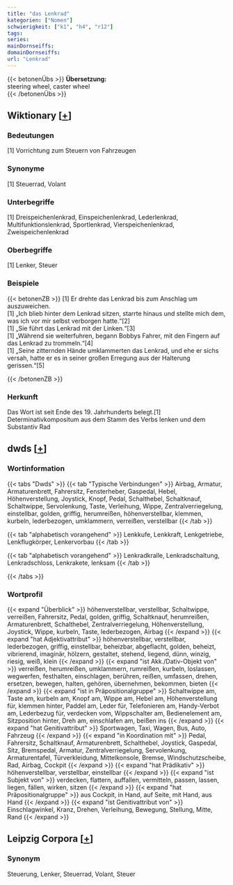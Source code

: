 ```yaml
---
title: "das Lenkrad"
kategorien: ["Nomen"]
schwierigkeit: ["k1", "h4", "r12"]
tags:
series:
mainDornseiffs:
domainDornseiffs:
url: "Lenkrad"
---
```


{{< betonenÜbs >}}
**Übersetzung:**  
steering wheel, caster  wheel  
{{< /betonenÜbs >}}

## Wiktionary [[+](https://de.wiktionary.org/wiki/Lenkrad)]

### Bedeutungen
[1] Vorrichtung zum Steuern von Fahrzeugen  

### Synonyme
[1] Steuerrad, Volant  

### Unterbegriffe
[1] Dreispeichenlenkrad, Einspeichenlenkrad, Lederlenkrad, Multifunktionslenkrad, Sportlenkrad, Vierspeichenlenkrad, Zweispeichenlenkrad  

### Oberbegriffe
[1] Lenker, Steuer  

### Beispiele
{{< betonenZB >}}
[1] Er drehte das Lenkrad bis zum Anschlag um auszuweichen.  
[1] „Ich blieb hinter dem Lenkrad sitzen, starrte hinaus und stellte mich dem, was ich vor mir selbst verborgen hatte.“[2]  
[1] „Sie führt das Lenkrad mit der Linken.“[3]  
[1] „Während sie weiterfuhren, begann Bobbys Fahrer, mit den Fingern auf das Lenkrad zu trommeln.“[4]  
[1] „Seine zitternden Hände umklammerten das Lenkrad, und ehe er sichs versah, hatte er es in seiner großen Erregung aus der Halterung gerissen.“[5]  

{{< /betonenZB >}}
### Herkunft
Das Wort ist seit Ende des 19. Jahrhunderts belegt.[1]  
Determinativkompositum aus dem Stamm des Verbs lenken und dem Substantiv Rad  



## dwds [[+](https://www.dwds.de/wb/Lenkrad)]

### Wortinformation
{{< tabs "Dwds" >}}
{{< tab "Typische Verbindungen" >}}
Airbag, Armatur, Armaturenbrett, Fahrersitz, Fensterheber, Gaspedal, Hebel, Höhenverstellung, Joystick, Knopf, Pedal, Schalthebel, Schaltknauf, Schaltwippe, Servolenkung, Taste, Verleihung, Wippe, Zentralverriegelung, einstellbar, golden, griffig, herumreißen, höhenverstellbar, klemmen, kurbeln, lederbezogen, umklammern, verreißen, verstellbar
{{< /tab >}}

{{< tab "alphabetisch vorangehend" >}}
Lenkkufe, Lenkkraft, Lenkgetriebe, Lenkflugkörper, Lenkervorbau
{{< /tab >}}

{{< tab "alphabetisch vorangehend" >}}
Lenkradkralle, Lenkradschaltung, Lenkradschloss, Lenkrakete, lenksam
{{< /tab >}}

{{< /tabs >}}

### Wortprofil
{{< expand "Überblick" >}} höhenverstellbar, verstellbar, Schaltwippe, verreißen, Fahrersitz, Pedal, golden, griffig, Schaltknauf, herumreißen, Armaturenbrett, Schalthebel, Zentralverriegelung, Höhenverstellung, Joystick, Wippe, kurbeln, Taste, lederbezogen, Airbag {{< /expand >}}
{{< expand "hat Adjektivattribut" >}} höhenverstellbar, verstellbar, lederbezogen, griffig, einstellbar, beheizbar, abgeflacht, golden, beheizt, vibrierend, imaginär, hölzern, gestaltet, stehend, liegend, dünn, winzig, riesig, weiß, klein {{< /expand >}}
{{< expand "ist Akk./Dativ-Objekt von" >}} verreißen, herumreißen, umklammern, rumreißen, kurbeln, loslassen, wegwerfen, festhalten, einschlagen, berühren, reißen, umfassen, drehen, ersetzen, bewegen, halten, gehören, übernehmen, bekommen, bieten {{< /expand >}}
{{< expand "ist in Präpositionalgruppe" >}} Schaltwippe am, Taste am, kurbeln am, Knopf am, Wippe am, Hebel am, Höhenverstellung für, klemmen hinter, Paddel am, Leder für, Telefonieren am, Handy-Verbot am, Lederbezug für, verdecken vom, Wippschalter am, Bedienelement am, Sitzposition hinter, Dreh am, einschlafen am, beißen ins {{< /expand >}}
{{< expand "hat Genitivattribut" >}} Sportwagen, Taxi, Wagen, Bus, Auto, Fahrzeug {{< /expand >}}
{{< expand "in Koordination mit" >}} Pedal, Fahrersitz, Schaltknauf, Armaturenbrett, Schalthebel, Joystick, Gaspedal, Sitz, Bremspedal, Armatur, Zentralverriegelung, Servolenkung, Armaturentafel, Türverkleidung, Mittelkonsole, Bremse, Windschutzscheibe, Rad, Airbag, Cockpit {{< /expand >}}
{{< expand "hat Prädikativ" >}} höhenverstellbar, verstellbar, einstellbar {{< /expand >}}
{{< expand "ist Subjekt von" >}} verdecken, flattern, auffallen, vermitteln, passen, lassen, liegen, fällen, wirken, sitzen {{< /expand >}}
{{< expand "hat Präpositionalgruppe" >}} aus Cockpit, in Hand, auf Seite, mit Hand, aus Hand {{< /expand >}}
{{< expand "ist Genitivattribut von" >}} Einschlagwinkel, Kranz, Drehen, Verleihung, Bewegung, Stellung, Mitte, Rand {{< /expand >}}

## Leipzig Corpora [[+](https://corpora.uni-leipzig.de/en/res?word=Lenkrad&corpusId=deu_newscrawl-public_2018)]


### Synonym
Steuerung, Lenker, Steuerrad, Volant, Steuer


